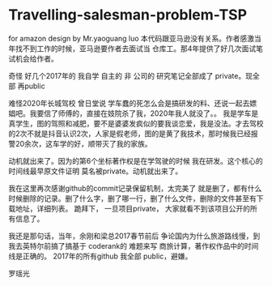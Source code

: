# Travelling-salesman-problem-TSP
for amazon  design by Mr.yaoguang luo 本代码跟亚马逊没有关系。作者感激当年找不到工作的时候，亚马逊要作者去面试当 仓库工。那4年提供了好几次面试笔试机会给作者。

奇怪 好几个2017年的 我自学 自主的 非 公司的 研究笔记全部成了 private。现全部 再public

难怪2020年长城驾校 曾日堂说 学车蠢的死怎么会是搞研发的料、还说一起去嫖娼吧。我要信了师傅的，直接在妓院杀了我，2020年我人就没了。。
我是学车是真学生，图的驾照和减肥，要不是婆婆发疯似的要我谈恋爱，我是没法。才去驾校的2次不就是抖音认识2次，人家是假老师，图的是黄了我技术，那时候我已经报警20余次，这车学的好，顺带灭了我的家族。

动机就出来了。因为的第6个坐标著作权是在学驾驶的时候 我在研发。这个核心的时间线最早原文件证明 莫名被private。动机就出来了。

我在这里再次感谢github的commit记录保留机制，太完美了 就是删了，都有什么时候删除的记录。删了什么字，删了哪一行，删了什么文件，删除的文件甚至有下载地址，详细列表。
跪拜下， 一旦项目private， 大家就看不到该项目公开的所有信息了。


我还是那句话，当年，余刚和梁总2017春节前后 争论国内为什么旅游路线慢，到我去英特尔前搞了搞基于 coderank的 难题来写 商旅计算，著作权作品中的时间线是正确的。
2017年的所有github 我全部 public，避嫌。

罗瑶光
